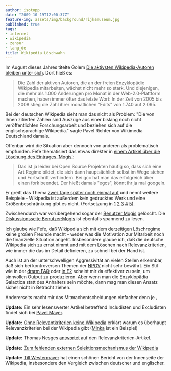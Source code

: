 ```yaml
---
author: isotopp
date: "2009-10-19T12:00:37Z"
feature-img: assets/img/background/rijksmuseum.jpg
published: true
tags:
- internet
- wikipedia
- zensur
- lang_de
title: Wikipedia Löschwahn
---
```

Im August dieses Jahres titelte Golem 
[Die aktivsten Wikipedia-Autoren bleiben unter sich](http://www.golem.de/0908/69071.html). Dort hieß es: 

> Die Zahl der aktiven Autoren, die an der freien Enzyklopädie Wikipedia
> mitarbeiten, wächst nicht mehr so stark. Und diejenigen, die mehr als
> 1.000 Änderungen pro Monat in der Web-2.0-Plattform machen, haben immer
> öfter das letzte Wort: In der Zeit von 2005 bis 2008 stieg die Zahl ihrer
> monatlichen "Edits" von 1.740 auf 2.095.

Bei der deutschen Wikipedia sieht man das nicht als Problem: "Die von Ihnen
zitierten Zahlen sind Auszüge aus einer bislang noch nicht veröffentlichten
Forschungsarbeit und beziehen sich auf die englischsprachige Wikipedia."
sagte Pavel Richter von Wikimedia Deutschland damals.

Offenbar wird die Situation aber dennoch von anderen als problematisch
empfunden. Fefe thematisiert das etwas direkter in
[einem Artikel über die Löschung des Eintrages 'Mogis'](http://blog.fefe.de/?ts=b429aadf):

> Das ist ja leider bei Open Source Projekten häufig so, dass sich eine Art
> Regime bildet, die sich dann hauptsächlich selbst im Wege stehen und
> Fortschritt verhindern. Bei gcc hat man das erfolgreich über einen fork
> beendet. Der hießt damals "egcs", könnt ihr ja mal googeln.

Er greift das Thema 
[zwei Tage später noch einmal auf](http://blog.fefe.de/?ts=b424e464) und
nennt weitere Beispiele - Wikipedia ist außerdem kein gedrucktes Werk und
eine Größenbeschränkung gibt es nicht. (Fortsetzung in 
[1](http://blog.fefe.de/?ts=b424a581) 
[2](http://blog.fefe.de/?ts=b4258234) 
[3](http://blog.fefe.de/?ts=b425953e) 
[4](http://blog.fefe.de/?ts=b4259cfb) 
[5](http://blog.fefe.de/?ts=b4228f20)).

Zwischendurch war vorübergehend sogar der 
[Benutzer Mogis](http://de.wikipedia.org/wiki/Benutzer:Mogis) gelöscht. Die 
[Diskussionsseite Benutzer:Mogis](http://de.wikipedia.org/wiki/Benutzer_Diskussion:Mogis) ist
ebenfalls spannend zu lesen.

Ich glaube wie Fefe, daß Wikipedia sich mit dem derzeitigen Löschregime
keine großen Freunde macht - weder was die Motivation zur Mitarbeit noch die
finanzielle Situation angeht. Insbesondere glaube ich, daß die deutsche
Wikipedia sich zu ernst nimmt und mit dem Löschen nach Relevanzkriterien,
wie immer die das im Detail definieren, zu schnell bei der Hand ist.

Auch ist an der unterschwelligen Aggressivität an vielen Stellen erkennbar,
daß sich bei kontroversen Themen der
[NPOV](http://de.wikipedia.org/wiki/Wikipedia:NPOV) nicht sehr bewährt. Ein
Stil wie in der
[drsrm FAQ](http://azundris.com/output/rp/drsrm/faq/faq.xml#Tolkien) oder 
[in E2](http://everything2.org/index.pl?node=Abortion) scheint mir da
effektiver zu sein, um sinnvollen Output zu produzieren. Aber wenn man die
Enzyklopädia Galactica statt des Anhalters sein möchte, dann mag man diesen
Ansatz sicher nicht in Betracht ziehen.

Andererseits macht mir das Mitmachentscheidungen einfacher denn je
[.](http://de.wikipedia.org/wiki/Benutzer:Isotopp)

**Update:** Ein sehr lesenswerter Artikel betreffend Includisten und Excludisten findet sich bei 
[Pavel Mayer](http://aggregat7.ath.cx/2009/10/19/99-aller-deutschen-sind-irrelevant).

**Update:**  [Ohne Relevantkriterien keine Wikipedia](http://notes.computernotizen.de/2009/10/20/ohne-relevanzkriterien-keine-wikipedia/)
erklärt warum es überhaupt Relevanzkriterien bei der Wikipedia gibt
([Minka](http://de.wikipedia.org/wiki/Benutzer:Streifengrasmaus/Minka) ist ein
Beispiel)

**Update:** Thomas Nesges  [antwortet](http://blog.thomasnesges.de/archives/1286-Es-geht-nicht-um-MOGIS.html)
auf den Relevanzkriterien-Artikel.

**Update:** [Zum fehlenden externen Selektionsmechanismus der Wikipedia](http://sozialtheoristen.de/2009/10/20/zum-fehlenden-externen-selektionsmechanismus-der-wikipedia/)

**Update:** [Till Westermayer](http://blog.till-westermayer.de/index.php/2009/10/21/lang-ein-versuch-uber-wikipedia/)
hat einen schönen Bericht von der Innenseite der Wikipedia, insbesondere den
Vergleich zwischen deutscher und englischer.
